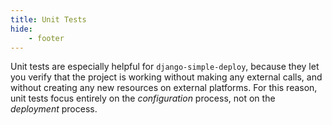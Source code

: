 ```yaml
---
title: Unit Tests
hide:
    - footer
---
```


Unit tests are especially helpful for `django-simple-deploy`, because they let you verify that the project is working without making any external calls, and without creating any new resources on external platforms. For this reason, unit tests focus entirely on the *configuration* process, not on the *deployment* process.
